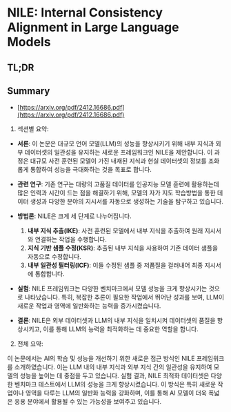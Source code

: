 # NILE: Internal Consistency Alignment in Large Language Models
## TL;DR
## Summary
- [https://arxiv.org/pdf/2412.16686.pdf](https://arxiv.org/pdf/2412.16686.pdf)

1. 섹션별 요약:

- **서론**: 이 논문은 대규모 언어 모델(LLM)의 성능을 향상시키기 위해 내부 지식과 외부 데이터셋의 일관성을 유지하는 새로운 프레임워크인 NILE을 제안합니다. 이 과정은 대규모 사전 훈련된 모델이 가진 내재된 지식과 현실 데이터셋의 정보를 조화롭게 통합하여 성능을 극대화하는 것을 목표로 합니다.

- **관련 연구**: 기존 연구는 대량의 고품질 데이터를 인공지능 모델 훈련에 활용하는데 많은 인력과 시간이 드는 점을 해결하기 위해, 모델의 자가 지도 학습방법을 통한 데이터 생성과 다양한 분야의 지시서를 자동으로 생성하는 기술을 탐구하고 있습니다.

- **방법론**: NILE은 크게 세 단계로 나누어집니다.
  1. **내부 지식 추출(IKE)**: 사전 훈련된 모델에서 내부 지식을 추출하여 원래 지시서와 연결하는 작업을 수행합니다.
  2. **지식 기반 샘플 수정(KSR)**: 추출된 내부 지식을 사용하여 기존 데이터 샘플을 자동으로 수정합니다.
  3. **내부 일관성 필터링(ICF)**: 이들 수정된 샘플 중 저품질을 걸러내어 최종 지시서에 통합합니다.

- **실험**: NILE 프레임워크는 다양한 벤치마크에서 모델 성능을 크게 향상시키는 것으로 나타났습니다. 특히, 복잡한 추론이 필요한 작업에서 뛰어난 성과를 보여, LLM이 새로운 작업과 영역에 일반화하는 능력을 증가시켰습니다.

- **결론**: NILE은 외부 데이터셋과 LLM의 내부 지식을 일치시켜 데이터셋의 품질을 향상시키고, 이를 통해 LLM의 능력을 최적화하는 데 중요한 역할을 합니다.

2. 전체 요약:

이 논문에서는 AI의 학습 및 성능을 개선하기 위한 새로운 접근 방식인 NILE 프레임워크를 소개하였습니다. 이는 LLM 내의 내부 지식과 외부 지식 간의 일관성을 유지하여 모델의 성능을 높이는 데 중점을 두고 있습니다. 실험 결과, NILE 최적화 데이터셋은 다양한 벤치마크 테스트에서 LLM의 성능을 크게 향상시켰습니다. 이 방식은 특히 새로운 작업이나 영역을 다루는 LLM의 일반화 능력을 강화하며, 이를 통해 AI 모델이 더욱 폭넓은 응용 분야에서 활용될 수 있는 가능성을 보여주고 있습니다.